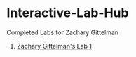 # Interactive-Lab-Hub

Completed Labs for Zachary Gittelman


1. [Zachary Gittelman's Lab 1](https://github.com/zachgitt/IDD-Fa19-Lab1)
